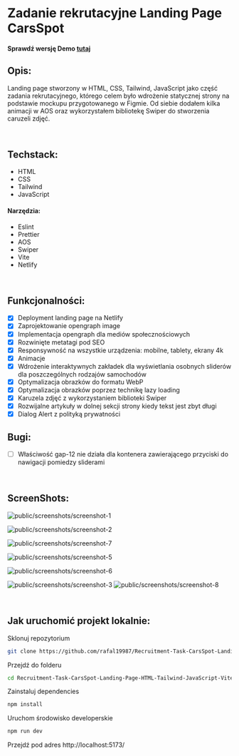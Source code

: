 # Zadanie rekrutacyjne Landing Page CarsSpot

#### Sprawdź wersję Demo [tutaj](https://carsspot.netlify.app/)

## Opis:

Landing page stworzony w HTML, CSS, Tailwind, JavaScript jako część zadania rekrutacyjnego, którego celem było wdrożenie statycznej strony na podstawie mockupu przygotowanego w Figmie. Od siebie dodałem kilka animacji w AOS oraz wykorzystałem bibliotekę Swiper do stworzenia caruzeli zdjęć.

<br />

## Techstack:

- HTML
- CSS
- Tailwind
- JavaScript

#### Narzędzia:

- Eslint
- Prettier
- AOS
- Swiper
- Vite
- Netlify

<br />

## Funkcjonalności:

- [x] Deployment landing page na Netlify
- [x] Zaprojektowanie opengraph image
- [x] Implementacja opengraph dla mediów społecznościowych
- [x] Rozwinięte metatagi pod SEO
- [x] Responsywność na wszystkie urządzenia: mobilne, tablety, ekrany 4k
- [x] Animacje
- [x] Wdrożenie interaktywnych zakładek dla wyświetlania osobnych sliderów dla poszczególnych rodzajów samochodów
- [x] Optymalizacja obrazków do formatu WebP
- [x] Optymalizacja obrazków poprzez technikę lazy loading
- [x] Karuzela zdjęć z wykorzystaniem biblioteki Swiper
- [x] Rozwijalne artykuły w dolnej sekcji strony kiedy tekst jest zbyt długi
- [x] Dialog Alert z polityką prywatności

## Bugi:
- [ ] Właściwość gap-12 nie działa dla kontenera zawierającego przyciski do nawigacji pomiedzy sliderami

<br />

## ScreenShots:

![public/screenshots/screenshot-1](./public/screenshots/screenshot-1.png)

![public/screenshots/screenshot-2](./public/screenshots/screenshot-2.png)

![public/screenshots/screenshot-7](./public/screenshots/screenshot-6.png)

![public/screenshots/screenshot-5](./public/screenshots/screenshot-4.png)

![public/screenshots/screenshot-6](./public/screenshots/screenshot-5.png)

![public/screenshots/screenshot-3](./public/screenshots/screenshot-7.png)
![public/screenshots/screenshot-8](./public/screenshots/screenshot-8.png)

<br />

## Jak uruchomić projekt lokalnie:

Sklonuj repozytorium

```bash
git clone https://github.com/rafal19987/Recruitment-Task-CarsSpot-Landing-Page-HTML-Tailwind-JavaScript-Vite.git
```

Przejdź do folderu

```bash
cd Recruitment-Task-CarsSpot-Landing-Page-HTML-Tailwind-JavaScript-Vite
```

Zainstaluj dependencies

```bash
npm install
```

Uruchom środowisko developerskie

```bash
npm run dev
```

Przejdź pod adres http://localhost:5173/
